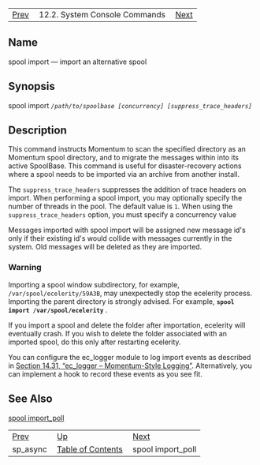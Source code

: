 |     |     |     |
| --- | --- | --- |
| [Prev](console_commands.sp_async)  | 12.2. System Console Commands |  [Next](console_commands.spool_import_poll.php) |

<a name="console_commands.spool_import"></a>
## Name

spool import — import an alternative spool

## Synopsis

spool import *`/path/to/spoolbase [concurrency] [suppress_trace_headers]`*

<a name="idp16388464"></a>
## Description

This command instructs Momentum to scan the specified directory as an Momentum spool directory, and to migrate the messages within into its active SpoolBase. This command is useful for disaster-recovery actions where a spool needs to be imported via an archive from another install.

The `suppress_trace_headers` suppresses the addition of trace headers on import. When performing a spool import, you may optionally specify the number of threads in the pool. The default value is `1`. When using the `suppress_trace_headers` option, you must specify a concurrency value

Messages imported with spool import will be assigned new message id's only if their existing id's would collide with messages currently in the system. Old messages will be deleted as they are imported.

### Warning

Importing a spool window subdirectory, for example, `/var/spool/ecelerity/59A3B`, may unexpectedly stop the ecelerity process. Importing the parent directory is strongly advised. For example, **`spool import /var/spool/ecelerity`**                             .

If you import a spool and delete the folder after importation, ecelerity will eventually crash. If you wish to delete the folder associated with an imported spool, do this only after restarting ecelerity.

You can configure the ec_logger module to log import events as described in [Section 14.31, “ec_logger – Momentum-Style Logging”](modules.ec_logger "14.31. ec_logger – Momentum-Style Logging"). Alternatively, you can implement a hook to record these events as you see fit.

<a name="idp16397104"></a>
## See Also

[spool import_poll](console_commands.spool_import_poll "spool import_poll")

|     |     |     |
| --- | --- | --- |
| [Prev](console_commands.sp_async)  | [Up](console.commands.non-module.php) |  [Next](console_commands.spool_import_poll.php) |
| sp_async  | [Table of Contents](index) |  spool import_poll |
